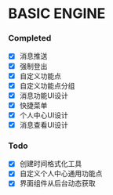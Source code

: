 # BASIC ENGINE

### Completed
-  [x] 消息推送
-  [x] 强制登出
-  [x] 自定义功能点
-  [x] 自定义功能点分组
-  [x] 消息功能UI设计
-  [x] 快捷菜单
-  [x] 个人中心UI设计
-  [x] 消息查看UI设计

### Todo
-  [x] 创建时间格式化工具
-  [x] 自定义个人中心通用功能点
-  [x] 界面组件从后台动态获取
